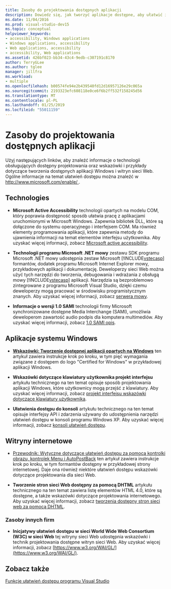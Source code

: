 ```yaml
---
title: Zasoby do projektowania dostępnych aplikacji
description: Dowiedz się, jak tworzyć aplikacje dostępne, aby ułatwić ich dla osób niepełnosprawnych, można użyć.
ms.date: 11/04/2016
ms.prod: visual-studio-dev15
ms.topic: conceptual
helpviewer_keywords:
- accessibility, Windows applications
- Windows applications, accessibility
- Web applications, accessibility
- accessibility, Web applications
ms.assetid: 426bf023-bb34-43c4-9edb-c307191c8170
author: TerryGLee
ms.author: tglee
manager: jillfra
ms.workload:
- multiple
ms.openlocfilehash: b00574fe94e2b439540fd12d16957126e29c065a
ms.sourcegitcommit: 2193323efc608118e0ce6f6b2ff532f158245d56
ms.translationtype: MT
ms.contentlocale: pl-PL
ms.lasthandoff: 01/25/2019
ms.locfileid: "55011159"
---
```

# <a name="resources-for-designing-accessible-applications"></a>Zasoby do projektowania dostępnych aplikacji

Użyj następujących linków, aby znaleźć informacje o technologii obsługujących dostępny projektowania oraz wskazówki i przykłady dotyczące tworzenia dostępnych aplikacji Windows i witryn sieci Web. Ogólne informacje na temat ułatwień dostępu można znaleźć w [ http://www.microsoft.com/enable/ ](http://www.microsoft.com/enable/).

## <a name="technologies"></a>Technologies

* **Microsoft Active Accessibility** technologii opartych na modelu COM, który poprawia dostępność sposób ułatwia pracę z aplikacjami uruchomionymi w Microsoft Windows. Zapewnia bibliotek DLL, które są dołączone do systemu operacyjnego i interfejsem COM. Ma również elementy programowania aplikacji, które zapewnia metody do ujawnienia informacji na temat elementów interfejsu użytkownika. Aby uzyskać więcej informacji, zobacz [Microsoft active accessibility](/windows/desktop/WinAuto/microsoft-active-accessibility).

* **Technologii programu Microsoft .NET mowy** zestawu SDK programu Microsoft .NET mowy udostępnia zestaw Microsoft [!INCLUDE[vstecasp](../../code-quality/includes/vstecasp_md.md)] formantów, dodatek programu Microsoft Internet Explorer mowy, przykładowych aplikacji i dokumentację. Deweloperzy sieci Web można użyć tych narzędzi do tworzenia, debugowania i wdrażania z obsługą mowy [!INCLUDE[vstecasp](../../code-quality/includes/vstecasp_md.md)] aplikacji. Narzędzia są bezproblemowo zintegrowane z programu Microsoft Visual Studio, dzięki czemu deweloperzy mogą pracować w środowisku programistycznym znanych. Aby uzyskać więcej informacji, zobacz [serwera mowy](/previous-versions/office/developer/speech-technologies/ms950383\(v\=msdn.10\)).

* **Informacje o wersji 1.0 SAMI** technologii firmy Microsoft synchronizowane dostępne Media Interchange (SAMI), umożliwia deweloperom zawartość audio podpis dla komputera multimediów. Aby uzyskać więcej informacji, zobacz [1.0 SAMI opis](/previous-versions/windows/desktop/dnacc/understanding-sami-1.0).

## <a name="windows-applications"></a>Aplikacje systemu Windows

* **[Wskazówki: Tworzenie dostępnej aplikacji opartych na Windows](/dotnet/framework/winforms/advanced/walkthrough-creating-an-accessible-windows-based-application)**  ten artykuł zawiera instrukcje krok po kroku, w tym pięć wymagania związane z dostępem do logo "Certified for Windows" w przykładowej aplikacji Windows.

* **Wskazówki dotyczące klawiatury użytkownika projekt interfejsu** artykułu technicznego na ten temat opisuje sposób projektowania aplikacji Windows, które użytkownicy mogą przejść z klawiatury. Aby uzyskać więcej informacji, zobacz [projekt interfejsu wskazówki dotyczące klawiatury użytkownika](/previous-versions/windows/desktop/dnacc/guidelines-for-keyboard-user-interface-design).

* **Ułatwienia dostępu do konsoli** artykułu technicznego na ten temat opisuje interfejsy API i zdarzenia używany do udostępnienia narzędzi ułatwień dostępu w konsoli programu Windows XP. Aby uzyskać więcej informacji, zobacz [konsoli ułatwień dostępu](/previous-versions/windows/desktop/dnacc/console-accessibility).

## <a name="websites"></a>Witryny internetowe

-   [Przewodnik: Wytyczne dotyczące ułatwień dostępu za pomocą kontrolki obrazu, kontrolek Menu i AutoPostBack](https://msdn.microsoft.com/Library/ff7b5021-48b3-46bf-921f-9fe1e0e32202) ten artykuł zawiera instrukcje krok po kroku, w tym formantów dostępny w przykładowej strony internetowej. Daje ona również niektóre ułatwień dostępu wskazówki dotyczące projektowania dla sieci Web.

-   **Tworzenie stron sieci Web dostępny za pomocą DHTML** artykułu technicznego na ten temat zawiera listę elementów HTML 4.0, które są dostępne, a także wskazówki dotyczące projektowania internetowego. Aby uzyskać więcej informacji, zobacz [tworzenia dostępny stron sieci web za pomocą DHTML](https://msdn.microsoft.com/library/ms528445.aspx).

### <a name="third-party-resources"></a>Zasoby innych firm

-   **Inicjatywy ułatwień dostępu w sieci World Wide Web Consortium (W3C) w sieci Web** tej witryny sieci Web udostępnia wskazówki i technik projektowania dostępne witryn sieci Web. Aby uzyskać więcej informacji, zobacz [https://www.w3.org/WAI/GL/](https://www.w3.org/WAI/GL/).

## <a name="see-also"></a>Zobacz także

[Funkcje ułatwień dostępu programu Visual Studio](../../ide/reference/accessibility-features-of-visual-studio.md)

